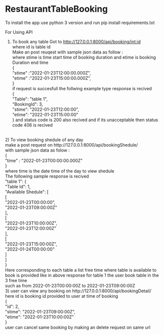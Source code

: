 # RestaurantTableBooking

To install the app use python 3 version and run pip install requirements.txt

For Using API 
1)   To book any table 
      Got to http://127.0.0.1:8000/api/booking/<int:id><br />
      where id is table id<br />
      Make an post reuqest with sample json data as follow :<br />
      where stime is time start time of booking duration and etime is booking Duration end time<br />
      {  <br />
        "stime"  :"2022-01-23T12:00:00.000Z",<br />
        "etime"  :"2022-01-23T15:00:00.000Z",<br />
      }<br />
      if request is succesfull the follwing example type response is recived<br />
      {<br />
        "Table": "table 1",<br />
        "BookingId": 3,<br />
        "stime": "2022-01-23T12:00:00",<br />
        "etime": "2022-01-23T15:00:00"<br />
      } and status code is 200 also recived and if its unacceptable then status code 406 is recived<br />
 <br />
2)   To view booking shedule of any day <br />
      make a post request on http://127.0.0.1:8000/api/bookingShedule/<br />
      with sample json data as folow :<br />
      {<br />
        "time" : "2022-01-23T00:00:00.000Z"<br />
      }<br />
      where time is the date time of the day to view shedule<br />
      The following sample response is recived <br />
      "table 1": {<br />
        "Table Id": 1,<br />
        "Available Shedule": [<br />
            [<br />
                "2022-01-23T00:00:00",<br />
                "2022-01-23T09:00:00Z"<br />
            ],<br />
            [<br />
                "2022-01-23T10:00:00Z",<br />
                "2022-01-23T12:00:00Z"<br />
            ],<br />
            [<br />
                "2022-01-23T15:00:00Z",<br />
                "2022-01-24T00:00:00"<br />
            ]<br />
        ]<br />
    }<br />
         Here corresponding to each table a list free time where table is available to book is provided like in above response for table 1 the user book table in the 3 free time<br />
         such as from 2022-01-23T00:00:00Z  to 2022-01-23T09:00:00Z<br />
3) user can view any booking  on http://127.0.0.1:8000/api/bookingDetail/<int:id><br />
      here id is booking id provided to user at time of booking<br />
       {<br />
          "id": 2,<br />
          "stime": "2022-01-23T09:00:00Z",<br />
          "etime": "2022-01-23T10:00:00Z"<br />
        }         <br />
       user can cancel same booking by making an delete request on same url<br />
